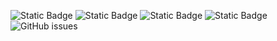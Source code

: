 ![Static Badge](https://img.shields.io/badge/blacklists-60-000000) ![Static Badge](https://img.shields.io/badge/blacklisted-2816931-cc0000) ![Static Badge](https://img.shields.io/badge/whitelisted-2243-00CC00) ![Static Badge](https://img.shields.io/badge/streaming_blacklist-28107-000000) ![GitHub issues](https://img.shields.io/github/issues/fabriziosalmi/blacklists)

